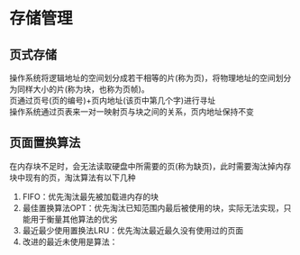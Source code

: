 # 存储管理

## 页式存储
操作系统将逻辑地址的空间划分成若干相等的片(称为页)，将物理地址的空间划分为同样大小的片(称为块，也称为页帧)。  
页通过页号(页的编号)+页内地址(该页中第几个字)进行寻址  
操作系统通过页表来一对一映射页与块之间的关系，页内地址保持不变  

## 页面置换算法
在内存块不足时，会无法读取硬盘中所需要的页(称为缺页)，此时需要淘汰掉内存块中现有的页，淘汰算法有以下几种
1. FIFO：优先淘汰最先被加载进内存的块
2. 最佳置换算法OPT：优先淘汰已知范围内最后被使用的块，实际无法实现，只能用于衡量其他算法的优劣
3. 最近最少使用置换法LRU：优先淘汰最近最久没有使用过的页面
4. 改进的最近未使用是算法：